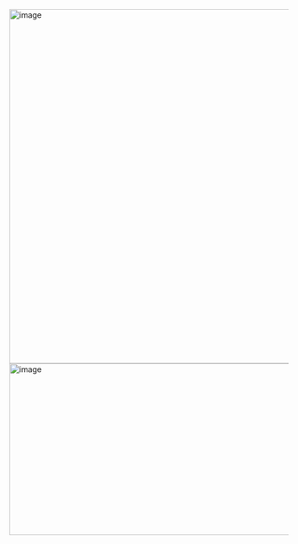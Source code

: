 <img width="1250" height="640" alt="image" src="https://github.com/user-attachments/assets/d85fc9e6-0873-443f-b635-4927761e8623" />
<img width="1234" height="310" alt="image" src="https://github.com/user-attachments/assets/f95da711-e916-48a6-a58a-b26408c57d80" />
